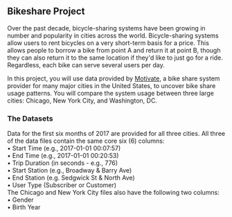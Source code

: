 ## Bikeshare Project  

Over the past decade, bicycle-sharing systems have been growing in number and popularity in cities across the world. Bicycle-sharing systems allow users to rent bicycles on a very short-term basis for a price. This allows people to borrow a bike from point A and return it at point B, though they can also return it to the same location if they'd like to just go for a ride. Regardless, each bike can serve several users per day.  
  
In this project, you will use data provided by [Motivate](https://www.motivateco.com/), a bike share system provider for many major cities in the United States, to uncover bike share usage patterns. You will compare the system usage between three large cities: Chicago, New York City, and Washington, DC.  


### The Datasets
Data for the first six months of 2017 are provided for all three cities. All three of the data files contain the same core six (6) columns:  
•	Start Time (e.g., 2017-01-01 00:07:57)  
•	End Time (e.g., 2017-01-01 00:20:53)  
•	Trip Duration (in seconds - e.g., 776)  
•	Start Station (e.g., Broadway & Barry Ave)  
•	End Station (e.g. Sedgwick St & North Ave)  
•	User Type (Subscriber or Customer)  
The Chicago and New York City files also have the following two columns:  
•	Gender  
•	Birth Year  
